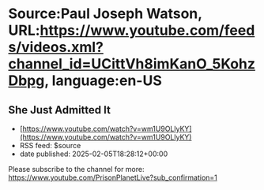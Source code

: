# Source:Paul Joseph Watson, URL:https://www.youtube.com/feeds/videos.xml?channel_id=UCittVh8imKanO_5KohzDbpg, language:en-US

## She Just Admitted It
 - [https://www.youtube.com/watch?v=wm1U9OLlyKY](https://www.youtube.com/watch?v=wm1U9OLlyKY)
 - RSS feed: $source
 - date published: 2025-02-05T18:28:12+00:00

Please subscribe to the channel for more: https://www.youtube.com/PrisonPlanetLive?sub_confirmation=1

